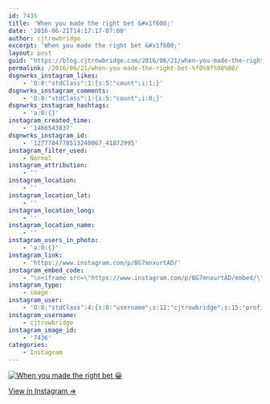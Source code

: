 ```yaml
---
id: 7435
title: 'When you made the right bet &#x1f600;'
date: '2016-06-21T14:17:17-07:00'
author: cjtrowbridge
excerpt: 'When you made the right bet &#x1f600;'
layout: post
guid: 'https://blog.cjtrowbridge.com/2016/06/21/when-you-made-the-right-bet-%f0%9f%98%80/'
permalink: /2016/06/21/when-you-made-the-right-bet-%f0%9f%98%80/
dsgnwrks_instagram_likes:
    - 'O:8:"stdClass":1:{s:5:"count";i:1;}'
dsgnwrks_instagram_comments:
    - 'O:8:"stdClass":1:{s:5:"count";i:0;}'
dsgnwrks_instagram_hashtags:
    - 'a:0:{}'
instagram_created_time:
    - '1466543837'
dsgnwrks_instagram_id:
    - '1277784778513240067_41872995'
instagram_filter_used:
    - Normal
instagram_attribution:
    - ''
instagram_location:
    - ''
instagram_location_lat:
    - ''
instagram_location_long:
    - ''
instagram_location_name:
    - ''
instagram_users_in_photo:
    - 'a:0:{}'
instagram_link:
    - 'https://www.instagram.com/p/BG7mnxurtAD/'
instagram_embed_code:
    - "\n<iframe src=\"https://www.instagram.com/p/BG7mnxurtAD/embed/\" width=\"612\" height=\"710\" frameborder=\"0\" scrolling=\"no\" allowtransparency=\"true\" class=\"insta-image-embed\"></iframe>\n"
instagram_type:
    - image
instagram_user:
    - 'O:8:"stdClass":4:{s:8:"username";s:12:"cjtrowbridge";s:15:"profile_picture";s:95:"https://scontent.cdninstagram.com/t51.2885-19/s150x150/13259063_566228746871906_714207650_a.jpg";s:2:"id";s:8:"41872995";s:9:"full_name";s:13:"CJ Trowbridge";}'
instagram_username:
    - cjtrowbridge
instagram_image_id:
    - '7436'
categories:
    - Instagram
---
```


[![When you made the right bet 😀](https://blog.cjtrowbridge.com/wp-content/uploads/2016/06/1466543837-1-1.jpg)](https://www.instagram.com/p/BG7mnxurtAD/)

[View in Instagram ⇒](https://www.instagram.com/p/BG7mnxurtAD/)